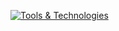 
[![Tools & Technologies](https://skillicons.dev/icons?i=linux,bsd,kubernetes,docker,python,nodejs,bash,azure,github,jenkins,grafana)](https://github.com/se7enack)
